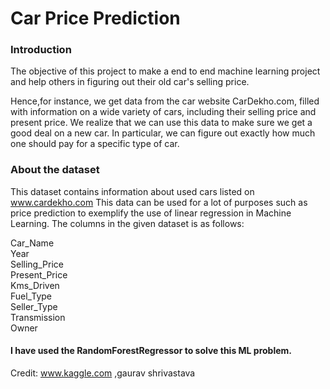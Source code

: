 # Car Price Prediction

### Introduction
The objective of this project to make a end to end machine learning project and help others in figuring out their old car's selling price.

Hence,for instance, we get data from the car website CarDekho.com, filled with information on a wide variety of cars, including their selling price and present price. We realize that we can use this data to make sure we get a good deal on a new car. In particular, we can figure out exactly how much one should pay for a specific type of car.

### About the dataset
This dataset contains information about used cars listed on www.cardekho.com This data can be used for a lot of purposes such as price prediction to exemplify the use of linear regression in Machine Learning. The columns in the given dataset is as follows:

Car_Name  
Year  
Selling_Price  
Present_Price  
Kms_Driven  
Fuel_Type  
Seller_Type  
Transmission  
Owner  

#### I have used the RandomForestRegressor to solve this ML problem.

Credit: www.kaggle.com ,gaurav shrivastava
